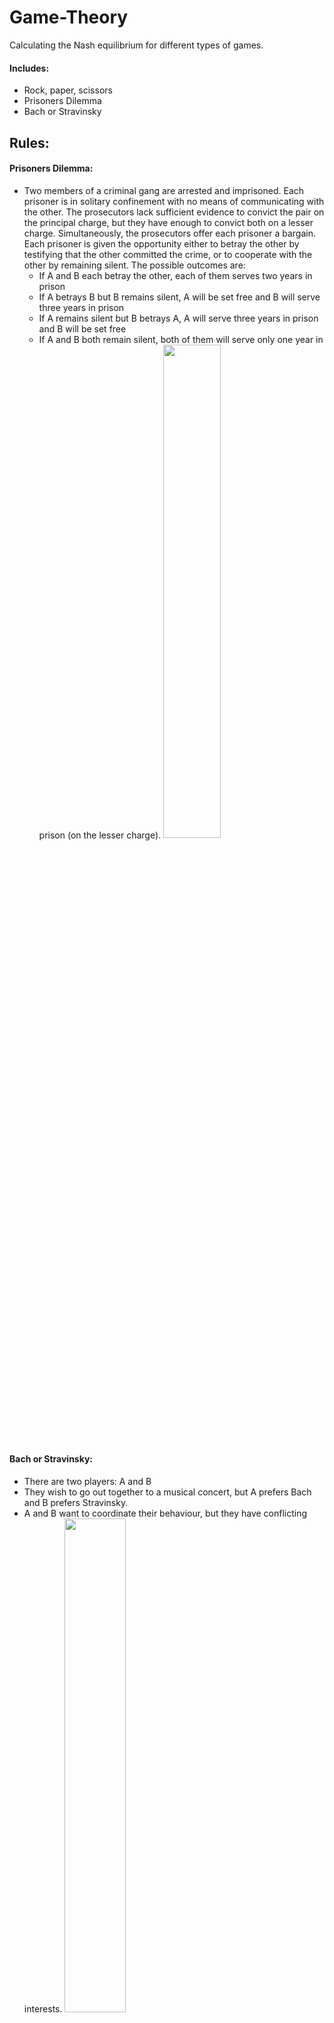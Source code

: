 # Game-Theory 
Calculating the Nash equilibrium for different types of games. 

#### Includes: 
- Rock, paper, scissors
- Prisoners Dilemma
- Bach or Stravinsky

## Rules:
 #### Prisoners Dilemma:
 - Two members of a criminal gang are arrested and imprisoned. Each prisoner is in solitary confinement with no means of     communicating with the other. The prosecutors lack sufficient evidence to convict the pair on the principal charge, but they have enough to convict both on a lesser charge. Simultaneously, the prosecutors offer each prisoner a bargain. Each prisoner is given the opportunity either to betray the other by testifying that the other committed the crime, or to cooperate with the other by remaining silent. The possible outcomes are: 
      * If A and B each betray the other, each of them serves two years in prison
      * If A betrays B but B remains silent, A will be set free and B will serve three years in prison
      * If A remains silent but B betrays A, A will serve three years in prison and B will be set free
      * If A and B both remain silent, both of them will serve only one year in prison (on the lesser charge).
<img src="https://cdn.britannica.com/55/91955-050-F444D10D/dilemma-prisoners-participants-game-theory-communication-strategy.jpg" width="45%"></img> 

#### Bach or Stravinsky:
- There are two players: A and B
- They wish to go out together to a musical concert, but A prefers Bach and B prefers Stravinsky.
- A and B want to coordinate their behaviour, but they have conflicting interests.
<img src="https://www.mdpi.com/sustainability/sustainability-04-01776/article_deploy/html/images/sustainability-04-01776-g001.png" width="45%"></img>

 
